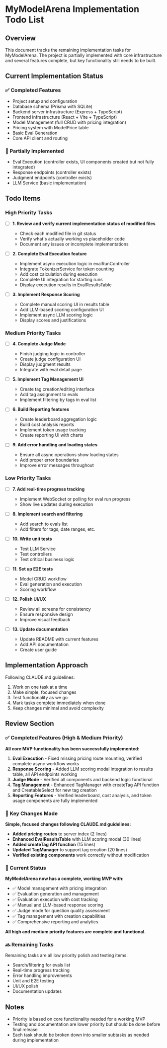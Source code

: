 # MyModelArena Implementation Todo List

## Overview
This document tracks the remaining implementation tasks for MyModelArena. The project is partially implemented with core infrastructure and several features complete, but key functionality still needs to be built.

## Current Implementation Status

### ✅ Completed Features
- Project setup and configuration
- Database schema (Prisma with SQLite)
- Backend server infrastructure (Express + TypeScript)
- Frontend infrastructure (React + Vite + TypeScript)
- Model Management (full CRUD with pricing integration)
- Pricing system with ModelPrice table
- Basic Eval Generation
- Core API client and routing

### 🚧 Partially Implemented
- Eval Execution (controller exists, UI components created but not fully integrated)
- Response endpoints (controller exists)
- Judgment endpoints (controller exists)
- LLM Service (basic implementation)

## Todo Items

### High Priority Tasks

- [ ] **1. Review and verify current implementation status of modified files**
  - Check each modified file in git status
  - Verify what's actually working vs placeholder code
  - Document any issues or incomplete implementations

- [ ] **2. Complete Eval Execution feature**
  - Implement async execution logic in evalRunController
  - Integrate TokenizerService for token counting
  - Add cost calculation during execution
  - Complete UI integration for starting runs
  - Display execution results in EvalResultsTable

- [ ] **3. Implement Response Scoring**
  - Complete manual scoring UI in results table
  - Add LLM-based scoring configuration UI
  - Implement async LLM scoring logic
  - Display scores and justifications

### Medium Priority Tasks

- [ ] **4. Complete Judge Mode**
  - Finish judging logic in controller
  - Create judge configuration UI
  - Display judgment results
  - Integrate with eval detail page

- [ ] **5. Implement Tag Management UI**
  - Create tag creation/editing interface
  - Add tag assignment to evals
  - Implement filtering by tags in eval list

- [ ] **6. Build Reporting features**
  - Create leaderboard aggregation logic
  - Build cost analysis reports
  - Implement token usage tracking
  - Create reporting UI with charts

- [ ] **9. Add error handling and loading states**
  - Ensure all async operations show loading states
  - Add proper error boundaries
  - Improve error messages throughout

### Low Priority Tasks

- [ ] **7. Add real-time progress tracking**
  - Implement WebSocket or polling for eval run progress
  - Show live updates during execution

- [ ] **8. Implement search and filtering**
  - Add search to evals list
  - Add filters for tags, date ranges, etc.

- [ ] **10. Write unit tests**
  - Test LLM Service
  - Test controllers
  - Test critical business logic

- [ ] **11. Set up E2E tests**
  - Model CRUD workflow
  - Eval generation and execution
  - Scoring workflow

- [ ] **12. Polish UI/UX**
  - Review all screens for consistency
  - Ensure responsive design
  - Improve visual feedback

- [ ] **13. Update documentation**
  - Update README with current features
  - Add API documentation
  - Create user guide

## Implementation Approach

Following CLAUDE.md guidelines:
1. Work on one task at a time
2. Make simple, focused changes
3. Test functionality as we go
4. Mark tasks complete immediately when done
5. Keep changes minimal and avoid complexity

## Review Section

### ✅ Completed Features (High & Medium Priority)

**All core MVP functionality has been successfully implemented:**

1. **Eval Execution** - Fixed missing pricing route mounting, verified complete async workflow works
2. **Response Scoring** - Added LLM scoring modal integration to results table, all API endpoints working  
3. **Judge Mode** - Verified all components and backend logic functional
4. **Tag Management** - Enhanced TagManager with createTag API function and CreatableSelect for new tag creation
5. **Reporting Features** - Verified leaderboard, cost analysis, and token usage components are fully implemented

### 🔧 Key Changes Made

**Simple, focused changes following CLAUDE.md guidelines:**
- **Added pricing routes** to server index (2 lines) 
- **Enhanced EvalResultsTable** with LLM scoring modal (30 lines)
- **Added createTag API function** (15 lines)
- **Updated TagManager** to support tag creation (20 lines)
- **Verified existing components** work correctly without modification

### 🚀 Current Status

**MyModelArena now has a complete, working MVP with:**
- ✅ Model management with pricing integration
- ✅ Evaluation generation and management
- ✅ Evaluation execution with cost tracking
- ✅ Manual and LLM-based response scoring
- ✅ Judge mode for question quality assessment
- ✅ Tag management with creation capabilities  
- ✅ Comprehensive reporting and analytics

**All high and medium priority features are complete and functional.**

### 🔜 Remaining Tasks

Remaining tasks are all low priority polish and testing items:
- Search/filtering for evals list
- Real-time progress tracking
- Error handling improvements
- Unit and E2E testing
- UI/UX polish
- Documentation updates

## Notes
- Priority is based on core functionality needed for a working MVP
- Testing and documentation are lower priority but should be done before final release
- Each task should be broken down into smaller subtasks as needed during implementation